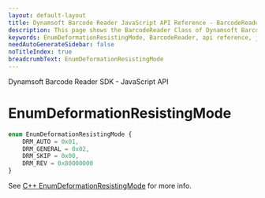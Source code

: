 ```yaml
---
layout: default-layout
title: Dynamsoft Barcode Reader JavaScript API Reference - BarcodeReader
description: This page shows the BarcodeReader Class of Dynamsoft Barcode Reader JavaScript SDK.
keywords: EnumDeformationResistingMode, BarcodeReader, api reference, javascript, js
needAutoGenerateSidebar: false
noTitleIndex: true
breadcrumbText: EnumDeformationResistingMode
---
```


Dynamsoft Barcode Reader SDK - JavaScript API
# EnumDeformationResistingMode

```ts
enum EnumDeformationResistingMode { 
    DRM_AUTO = 0x01, 
    DRM_GENERAL = 0x02, 
    DRM_SKIP = 0x00,
    DRM_REV = 0x80000000
}
```

See [C++ EnumDeformationResistingMode](https://www.dynamsoft.com/barcode-reader/parameters/enum/parameter-mode-enums.html?ver=latest#deformationresistingmode) for more info.